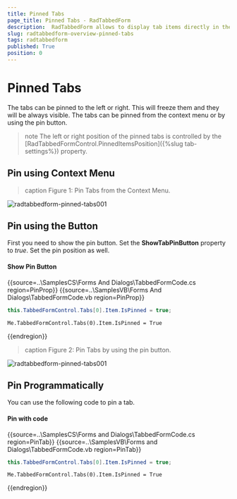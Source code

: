 ```yaml
---
title: Pinned Tabs
page_title: Pinned Tabs - RadTabbedForm
description:  RadTabbedForm allows to display tab items directly in the title bar  
slug: radtabbedform-overview-pinned-tabs
tags: radtabbedform
published: True
position: 0
---
```



# Pinned Tabs

The tabs can be pinned to the left or right. This will freeze them and they will be always visible. The tabs can be pinned from the context menu or by using the pin button.

>note The left or right position of the pinned tabs is controlled by the [RadTabbedFormControl.PinnedItemsPosition]({%slug tab-settings%}) property.

## Pin using Context Menu

>caption Figure 1: Pin Tabs from the Context Menu.

![radtabbedform-pinned-tabs001](images/radtabbedform-pinned-tabs001.gif)

## Pin using the Button

First you need to show the pin button. Set the **ShowTabPinButton** property to *true*. Set the pin position as well.

#### Show Pin Button

{{source=..\SamplesCS\Forms And Dialogs\TabbedFormCode.cs region=PinProp}} 
{{source=..\SamplesVB\Forms And Dialogs\TabbedFormCode.vb region=PinProp}}
````C#
this.TabbedFormControl.Tabs[0].Item.IsPinned = true;

````
````VB.NET
Me.TabbedFormControl.Tabs(0).Item.IsPinned = True

```` 

{{endregion}} 

>caption Figure 2: Pin Tabs by using the pin button.

![radtabbedform-pinned-tabs001](images/radtabbedform-pinned-tabs001.gif)


## Pin Programmatically

You can use the following code to pin a tab.

#### Pin with code


{{source=..\SamplesCS\Forms and Dialogs\TabbedFormCode.cs region=PinTab}} 
{{source=..\SamplesVB\Forms and Dialogs\TabbedFormCode.vb region=PinTab}}
````C#
this.TabbedFormControl.Tabs[0].Item.IsPinned = true;

````
````VB.NET
Me.TabbedFormControl.Tabs(0).Item.IsPinned = True

```` 

{{endregion}} 


